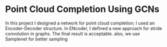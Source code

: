 # Point Cloud Completion Using GCNs
In this project I designed a network for point cloud completion; I used an Encoder-Decoder structure. In ENcoder, I defined a new approach for stride convolution in graphs. The final result is acceptable. also, we use Samplenet for better sampling
